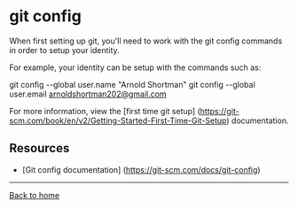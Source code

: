 # git config
When first setting up git, you'll need to work with the git config commands in order to setup your identity.

For example, your identity can be setup with the commands such as: 

git config --global user.name "Arnold Shortman"
git config --global user.email arnoldshortman202@gmail.com

For more information, view the [first time git setup] (https://git-scm.com/book/en/v2/Getting-Started-First-Time-Git-Setup) documentation.

## Resources

- [Git config documentation] (https://git-scm.com/docs/git-config) 

--- 

[Back to home](../README.md)
